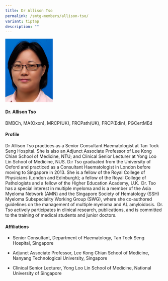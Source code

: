 ```yaml
---
title: Dr Allison Tso
permalink: /smtg-members/allison-tso/
variant: tiptap
description: ""
---
```

<p></p><div class="isomer-image-wrapper"><img style="width: 30%;" height="auto" width="100%" alt="" src="/images/Myeloma Tumour Group/Member Photos/MTG___Dr_Allison_Tso.png"></div><h4><strong>Dr. Allison Tso</strong></h4><p>BMBCh, MA(Oxon), MRCP(UK), FRCPath(UK), FRCP(Edin), PGCertMEd</p><h4><strong>Profile&nbsp;</strong></h4><p>Dr Allison Tso practices as a Senior Consultant Haematologist at Tan Tock Seng Hospital. She is also an Adjunct Associate Professor of Lee Kong Chian School of Medicine, NTU; and Clinical Senior Lecturer at Yong Loo Lin School of Medicine, NUS. D.r Tso graduated from the University of Oxford and practiced as a Consultant Haematologist in London before moving to Singapore in 2013. She is a fellow of the Royal College of Physicians (London and Edinburgh); a fellow of the Royal College of Pathologists and a fellow of the Higher Education Academy, U.K.  Dr. Tso has a special interest in multiple myeloma and is a member of the Asia Myeloma Network (AMN) and the Singapore Society of Hematology (SSH) Myeloma Subspeciality Working Group (SWG), where she co-authored guidelines on the management of multiple myeloma and AL amyloidosis.  Dr. Tso actively participates in clinical research, publications, and is committed to the training of medical students and junior doctors.&nbsp;&nbsp;</p><h4><strong>Affiliations</strong></h4><ul data-tight="true" class="tight"><li><p>Senior Consultant, Department of Haematology, Tan Tock Seng Hospital, Singapore</p></li><li><p>Adjunct Associate Professor, Lee Kong Chian School of Medicine, Nanyang Technological University, Singapore</p></li><li><p>Clinical Senior Lecturer, Yong Loo Lin School of Medicine, National University of Singapore</p></li></ul><p></p>